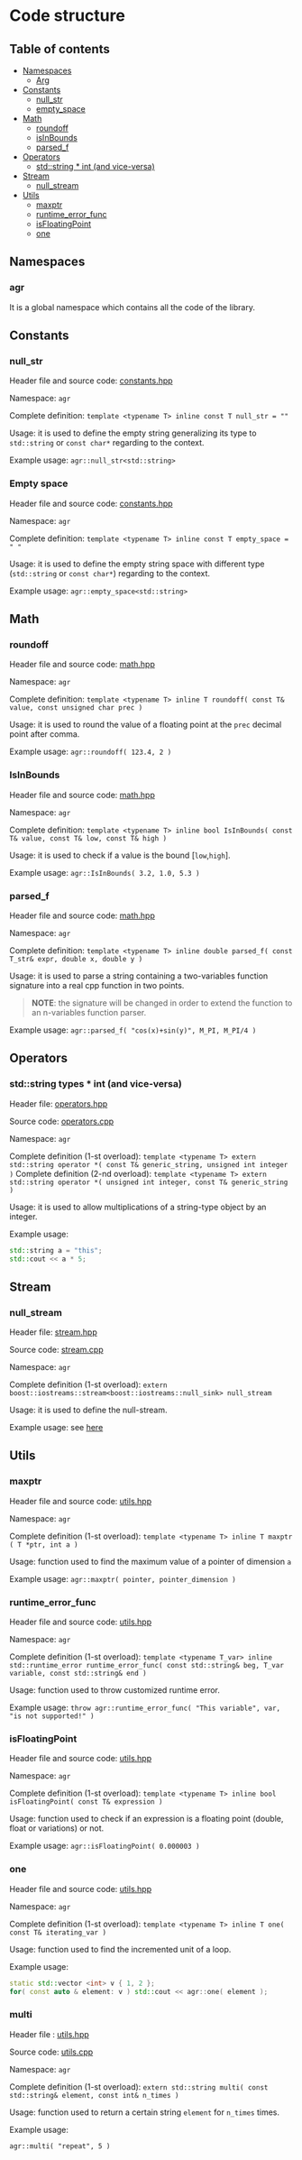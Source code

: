 # Code structure

## Table of contents

- [Namespaces](#namespaces)
  - [Arg](#arg)
- [Constants](#constants)
  - [null_str](#nullstr)
  - [empty_space](#emptyspace)
- [Math](#math)
  - [roundoff](#roundoff)
  - [isInBounds](#isinbounds)
  - [parsed_f](#parsed_f)
- [Operators](#operators)
  - [std::string * int (and vice-versa)](#std--string---int--and-vice-versa-)
- [Stream](#stream)
  - [null_stream](#nullstream)
- [Utils](#utils)
  - [maxptr](#maxptr)
  - [runtime_error_func](#runtimeerrorfunc)
  - [isFloatingPoint](#isFloatingPoint)
  - [one](#one)

## Namespaces

### agr

It is a global namespace which contains all the code of the library.

## Constants

### null_str

Header file and source code: [constants.hpp](https://github.com/JustWhit3/arsenalgear-cpp/blob/main/include/constants.hpp)

Namespace: `agr`

Complete definition: `template <typename T> inline const T null_str = ""`

Usage: it is used to define the empty string generalizing its type to `std::string` or `const char*` regarding to the context.

Example usage: `agr::null_str<std::string>`

### Empty space

Header file and source code: [constants.hpp](https://github.com/JustWhit3/arsenalgear-cpp/blob/main/include/constants.hpp)

Namespace: `agr`

Complete definition: `template <typename T> inline const T empty_space = " "`

Usage: it is used to define the empty string space with different type (`std::string` or `const char*`) regarding to the context.

Example usage: `agr::empty_space<std::string>`

## Math

### roundoff

Header file and source code: [math.hpp](https://github.com/JustWhit3/arsenalgear-cpp/blob/main/include/math.hpp)

Namespace: `agr`

Complete definition: `template <typename T> inline T roundoff( const T& value, const unsigned char prec )`

Usage: it is used to round the value of a floating point at the `prec` decimal point after comma.

Example usage: `agr::roundoff( 123.4, 2 )`

### IsInBounds

Header file and source code: [math.hpp](https://github.com/JustWhit3/arsenalgear-cpp/blob/main/include/math.hpp)

Namespace: `agr`

Complete definition: `template <typename T> inline bool IsInBounds( const T& value, const T& low, const T& high )`

Usage: it is used to check if a value is the bound [`low`,`high`].

Example usage: `agr::IsInBounds( 3.2, 1.0, 5.3 )`

### parsed_f

Header file and source code: [math.hpp](https://github.com/JustWhit3/arsenalgear-cpp/blob/main/include/math.hpp)

Namespace: `agr`

Complete definition: `template <typename T> inline double parsed_f( const T_str& expr, double x, double y )`

Usage: it is used to parse a string containing a two-variables function signature into a real cpp function in two points.
>**NOTE**: the signature will be changed in order to extend the function to an n-variables function parser.

Example usage: `agr::parsed_f( "cos(x)+sin(y)", M_PI, M_PI/4 )`

## Operators

### std::string types * int (and vice-versa)

Header file: [operators.hpp](https://github.com/JustWhit3/arsenalgear-cpp/blob/main/include/math.hpp)

Source code: [operators.cpp](https://github.com/JustWhit3/arsenalgear-cpp/blob/main/src/math.cpp)

Namespace: `agr`

Complete definition (1-st overload): `template <typename T> extern std::string operator *( const T& generic_string, unsigned int integer )`
Complete definition (2-nd overload): `template <typename T> extern std::string operator *( unsigned int integer, const T& generic_string )`

Usage: it is used to allow multiplications of a string-type object by an integer.

Example usage: 

```cpp
std::string a = "this"; 
std::cout << a * 5;
```

## Stream

### null_stream

Header file: [stream.hpp](https://github.com/JustWhit3/arsenalgear-cpp/blob/cpp/include/math.hpp)

Source code: [stream.cpp](https://github.com/JustWhit3/arsenalgear-cpp/blob/cpp/src/math.cpp)

Namespace: `agr`

Complete definition (1-st overload): `extern boost::iostreams::stream<boost::iostreams::null_sink> null_stream`

Usage: it is used to define the null-stream.

Example usage: see [here](https://github.com/JustWhit3/osmanip/blob/main/include/manipulators/csmanip.hpp)

## Utils

### maxptr

Header file and source code: [utils.hpp](https://github.com/JustWhit3/arsenalgear-cpp/blob/main/include/math.hpp)

Namespace: `agr`

Complete definition (1-st overload): `template <typename T> inline T maxptr ( T *ptr, int a )`

Usage: function used to find the maximum value of a pointer of dimension `a`

Example usage: `agr::maxptr( pointer, pointer_dimension )`

### runtime_error_func

Header file and source code: [utils.hpp](https://github.com/JustWhit3/arsenalgear-cpp/blob/main/include/math.hpp)

Namespace: `agr`

Complete definition (1-st overload): `template <typename T_var> inline std::runtime_error runtime_error_func( const std::string& beg, T_var variable, const std::string& end )`

Usage: function used to throw customized runtime error.

Example usage: `throw agr::runtime_error_func( "This variable", var, "is not supported!" )`

### isFloatingPoint

Header file and source code: [utils.hpp](https://github.com/JustWhit3/arsenalgear-cpp/blob/main/include/math.hpp)

Namespace: `agr`

Complete definition (1-st overload): `template <typename T> inline bool isFloatingPoint( const T& expression )`

Usage: function used to check if an expression is a floating point (double, float or variations) or not.

Example usage: `agr::isFloatingPoint( 0.000003 )`

### one

Header file and source code: [utils.hpp](https://github.com/JustWhit3/arsenalgear-cpp/blob/main/include/math.hpp)

Namespace: `agr`

Complete definition (1-st overload): `template <typename T> inline T one( const T& iterating_var )`

Usage: function used to find the incremented unit of a loop.

Example usage:

```cpp
static std::vector <int> v { 1, 2 };
for( const auto & element: v ) std::cout << agr::one( element );
```

### multi

Header file : [utils.hpp](https://github.com/JustWhit3/arsenalgear-cpp/blob/main/include/math.hpp)

Source code: [utils.cpp](https://github.com/JustWhit3/arsenalgear-cpp/blob/main/include/math.cpp)

Namespace: `agr`

Complete definition (1-st overload): `extern std::string multi( const std::string& element, const int& n_times )`

Usage: function used to return a certain string `element` for `n_times` times.

Example usage:

`agr::multi( "repeat", 5 )`

